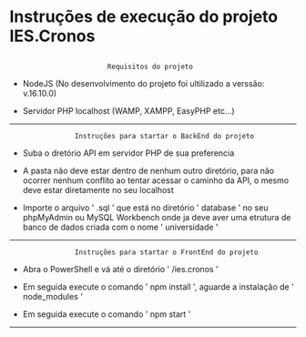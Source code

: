 #                 Instruções de execução do projeto IES.Cronos                    
##


                            Requisitos do projeto                     


*   NodeJS    (No desenvolvimento do projeto foi ultilizado a verssão:   v.16.10.0)

*   Servidor PHP localhost    (WAMP, XAMPP, EasyPHP etc...)

***




                
                    Instruções para startar o BackEnd do projeto


*   Suba o dretório API em servidor PHP de sua preferencia

*   A pasta não deve estar dentro de nenhum outro diretório, para não ocorrer nenhum 
    conflito ao tentar acessar o caminho da API, o mesmo deve estar diretamente no 
    seu localhost

*   Importe o arquivo ' .sql ' que está no diretório ' database ' no seu phpMyAdmin 
    ou MySQL Workbench onde ja deve aver uma etrutura de banco de dados criada com o 
    nome ' universidade '

***





                    Instruções para startar o FrontEnd do projeto


*   Abra o PowerShell e vá até o diretório ' /ies.cronos '

*   Em seguida execute o comando ' npm install ', aguarde a instalação de 
    ' node_modules '

*   Em seguida execute o comando ' npm start '

***







